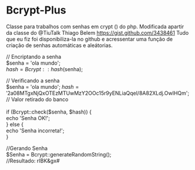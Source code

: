 Bcrypt-Plus
===========

Classe para trabalhos com senhas em crypt () do php. Modificada apartir da classe do @TiuTalk Thiago Belem https://gist.github.com/3438461
Tudo que eu fiz foi disponibiliza-la no github e acressentar uma função de criação de senhas automáticas e aleátorias.

// Encriptando a senha <br>
$senha = 'ola mundo'; <br>
$hash = Bcrypt::hash($senha);

// Verificando a senha <br>
$senha = 'ola mundo';
$hash = '$2a$08$MTgxNjQxOTEzMTUwMzY2OOc15r9yENLiaQqel/8A82XLdj.OwIHQm'; // Valor retirado do banco  <br>
 <br>
if (Bcrypt::check($senha, $hash)) {  <br>
  echo 'Senha OK!'; <br>
} else {  <br>
	echo 'Senha incorreta!';  <br>
}  <br>

//Gerando Senha <br>
$Senha = Bcrypt::generateRandomString(); <br>
//Resultado: rIBK&gx# <br>


